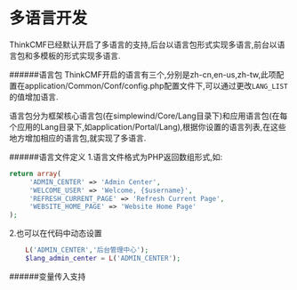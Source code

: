 # 多语言开发

ThinkCMF已经默认开启了多语言的支持,后台以语言包形式实现多语言,前台以语言包和多模板的形式实现多语言.

######语言包
ThinkCMF开启的语言有三个,分别是zh-cn,en-us,zh-tw,此项配置在application/Common/Conf/config.php配置文件下,可以通过更改`LANG_LIST`的值增加语言.

语言包分为框架核心语言包(在simplewind/Core/Lang目录下)和应用语言包(在每个应用的Lang目录下,如application/Portal/Lang),根据你设置的语言列表,在这些地方增加相应的语言包,就实现了多语言.

######语言文件定义
1.语言文件格式为PHP返回数组形式,如:
```php
return array(
     'ADMIN_CENTER' => 'Admin Center', 
     'WELCOME_USER' => 'Welcome, {$username}',
     'REFRESH_CURRENT_PAGE' => 'Refresh Current Page',
     'WEBSITE_HOME_PAGE' => 'Website Home Page'
);
```
2.也可以在代码中动态设置
```php
    L('ADMIN_CENTER','后台管理中心');
    $lang_admin_center = L('ADMIN_CENTER');
```

######变量传入支持